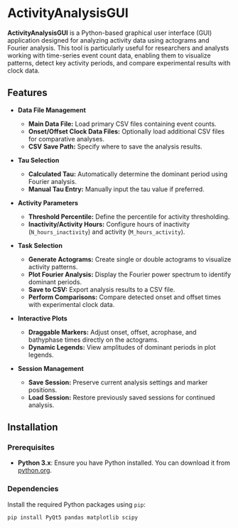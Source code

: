 # ActivityAnalysisGUI

**ActivityAnalysisGUI** is a Python-based graphical user interface (GUI) application designed for analyzing activity data using actograms and Fourier analysis. This tool is particularly useful for researchers and analysts working with time-series event count data, enabling them to visualize patterns, detect key activity periods, and compare experimental results with clock data.

## Features

- **Data File Management**
  - **Main Data File:** Load primary CSV files containing event counts.
  - **Onset/Offset Clock Data Files:** Optionally load additional CSV files for comparative analyses.
  - **CSV Save Path:** Specify where to save the analysis results.

- **Tau Selection**
  - **Calculated Tau:** Automatically determine the dominant period using Fourier analysis.
  - **Manual Tau Entry:** Manually input the tau value if preferred.

- **Activity Parameters**
  - **Threshold Percentile:** Define the percentile for activity thresholding.
  - **Inactivity/Activity Hours:** Configure hours of inactivity (`N_hours_inactivity`) and activity (`M_hours_activity`).

- **Task Selection**
  - **Generate Actograms:** Create single or double actograms to visualize activity patterns.
  - **Plot Fourier Analysis:** Display the Fourier power spectrum to identify dominant periods.
  - **Save to CSV:** Export analysis results to a CSV file.
  - **Perform Comparisons:** Compare detected onset and offset times with experimental clock data.

- **Interactive Plots**
  - **Draggable Markers:** Adjust onset, offset, acrophase, and bathyphase times directly on the actograms.
  - **Dynamic Legends:** View amplitudes of dominant periods in plot legends.

- **Session Management**
  - **Save Session:** Preserve current analysis settings and marker positions.
  - **Load Session:** Restore previously saved sessions for continued analysis.

## Installation

### Prerequisites

- **Python 3.x**: Ensure you have Python installed. You can download it from [python.org](https://www.python.org/downloads/).

### Dependencies

Install the required Python packages using `pip`:

```bash
pip install PyQt5 pandas matplotlib scipy
